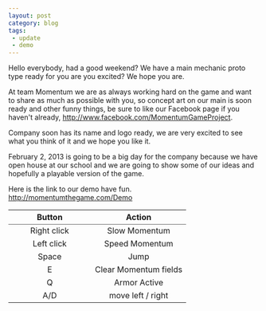 ```yaml
---
layout: post
category: blog
tags:
 - update
 - demo
---
```

<p>Hello everybody, had a good weekend? We have a main mechanic proto type ready for you are you excited? We hope you are.</p>
<p>At team Momentum we are as always working hard on the game and want to share as much as possible with you, so concept art on our main is soon ready and other funny things, be sure to like our Facebook page if you haven't already, <a href="http://www.facebook.com/MomentumGameProject">http://www.facebook.com/MomentumGameProject</a>.</p>
<p>Company soon has its name and logo ready, we are very excited to see what you think of it and we hope you like it.</p>
<p>February 2, 2013 is going to be a big day for the company because we have open house at our school and we are going to show some of our ideas and hopefully a playable version of the game.</p>
<p>Here is the link to our demo have fun.<br /><a href="/Demo">http://momentumthegame.com/Demo</a></p>
<p>
    <table border="0" cellspacing="0" style="text-align:center">
        <tr>
            <th style="width:150px;border-bottom:thin solid #666666">Button</th><th style="border-bottom:thin solid #666666">Action</th>
        </tr>
        <tr>
            <td>Right click</td><td>Slow Momentum</td>
        </tr>
        <tr>
            <td>Left click</td><td>Speed Momentum</td>
        </tr>
        <tr>
            <td>Space</td><td>Jump</td>
        </tr>
        <tr>
            <td>E</td><td>Clear Momentum fields</td>
        </tr>
        <tr>
            <td>Q</td><td>Armor Active</td>
        </tr>
        <tr>
            <td>A/D</td><td>move left / right</td>
        </tr>
    </table>
</p>